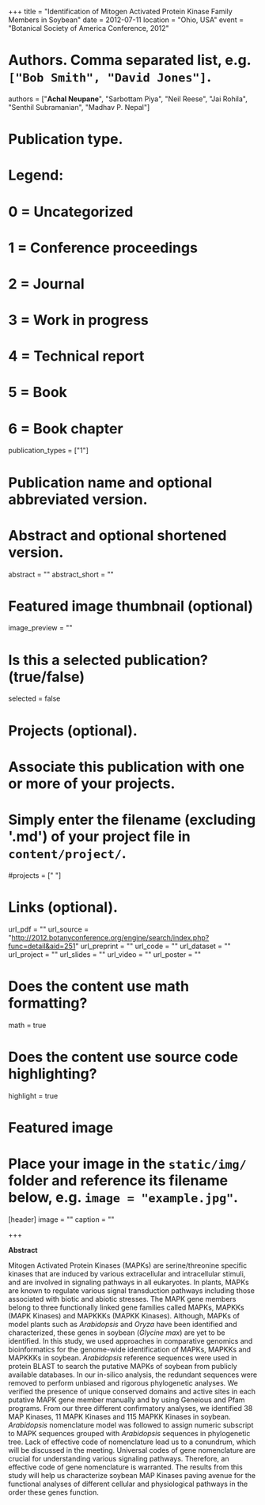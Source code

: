 +++
title = "Identification of Mitogen Activated Protein Kinase Family Members in Soybean"
date = 2012-07-11
location = "Ohio, USA"
event = "Botanical Society of America Conference, 2012"

# Authors. Comma separated list, e.g. `["Bob Smith", "David Jones"]`.
authors = ["**Achal Neupane**", "Sarbottam Piya", "Neil Reese", "Jai Rohila", "Senthil Subramanian", "Madhav P. Nepal"]

# Publication type.
# Legend:
# 0 = Uncategorized
# 1 = Conference proceedings
# 2 = Journal
# 3 = Work in progress
# 4 = Technical report
# 5 = Book
# 6 = Book chapter
publication_types = ["1"]

# Publication name and optional abbreviated version.

# Abstract and optional shortened version.
abstract = ""
abstract_short = ""
# Featured image thumbnail (optional)
image_preview = ""

# Is this a selected publication? (true/false)
selected = false

# Projects (optional).
#   Associate this publication with one or more of your projects.
#   Simply enter the filename (excluding '.md') of your project file in `content/project/`.
#projects = [" "]

# Links (optional).
url_pdf = ""
url_source = "http://2012.botanyconference.org/engine/search/index.php?func=detail&aid=251"
url_preprint = ""
url_code = ""
url_dataset = ""
url_project = ""
url_slides = ""
url_video = ""
url_poster = ""

# Does the content use math formatting?
math = true

# Does the content use source code highlighting?
highlight = true

# Featured image
# Place your image in the `static/img/` folder and reference its filename below, e.g. `image = "example.jpg"`.
[header]
image = ""
caption = ""

+++


**Abstract**

Mitogen Activated Protein Kinases (MAPKs) are serine/threonine specific kinases that are induced by various extracellular and intracellular stimuli, and are involved in signaling pathways in all eukaryotes. In plants, MAPKs are known to regulate various signal transduction pathways including those associated with biotic and abiotic stresses. The MAPK gene members belong to three functionally linked gene families called MAPKs, MAPKKs (MAPK Kinases) and MAPKKKs (MAPKK Kinases). Although, MAPKs of model plants such as *Arabidopsis* and *Oryza* have been identified and characterized, these genes in soybean (*Glycine max*) are yet to be identified. In this study, we used approaches in comparative genomics and bioinformatics for the genome-wide identification of MAPKs, MAPKKs and MAPKKKs in soybean. *Arabidopsis* reference sequences were used in protein BLAST to search the putative MAPKs of soybean from publicly available databases. In our in-silico analysis, the redundant sequences were removed to perform unbiased and rigorous phylogenetic analyses. We verified the presence of unique conserved domains and active sites in each putative MAPK gene member manually and by using Geneious and Pfam programs. From our three different confirmatory analyses, we identified 38 MAP Kinases, 11 MAPK Kinases and 115 MAPKK Kinases in soybean. *Arabidopsis* nomenclature model was followed to assign numeric subscript to MAPK sequences grouped with *Arabidopsis* sequences in phylogenetic tree. Lack of effective code of nomenclature lead us to a conundrum, which will be discussed in the meeting. Universal codes of gene nomenclature are crucial for understanding various signaling pathways. Therefore, an effective code of gene nomenclature is warranted. The results from this study will help us characterize soybean MAP Kinases paving avenue for the functional analyses of different cellular and physiological pathways in the order these genes function.